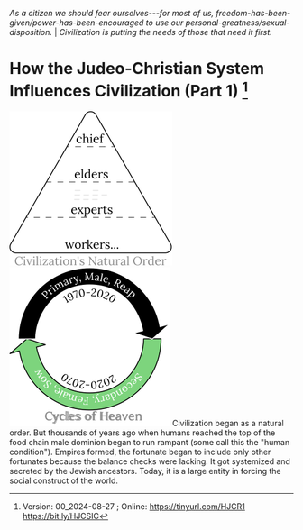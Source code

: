 [^Information]: Version: 00_2024-08-27 ; Online: https://tinyurl.com/HJCR1 https://bit.ly/HJCSIC

*As a citizen we should fear ourselves---for most of us, freedom-has-been-given/power-has-been-encouraged to use our personal-greatness/sexual-disposition.* | *Civilization is putting the needs of those that need it first.*

# How the Judeo-Christian System Influences Civilization (Part 1) [^Information]

![](images/05_ages-of-civilization_eden.svg)![](images/10_cycles-of-heaven.svg) Civilization began as a natural order. But thousands of years ago when humans reached the top of the food chain male dominion began to run rampant (some call this the "human condition"). Empires formed, the fortunate began to include only other fortunates because the balance checks were lacking. It got systemized and secreted by the Jewish ancestors. Today, it is a large entity in forcing the social construct of the world.

